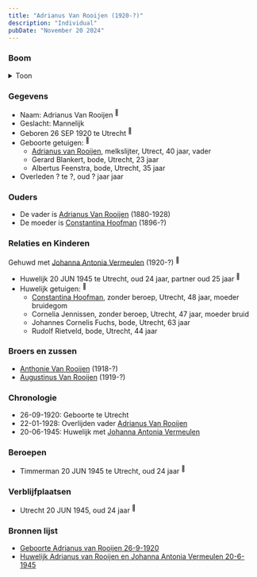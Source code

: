 ```yaml
---
title: "Adrianus Van Rooijen (1920-?)"
description: "Individual"
pubDate: "November 20 2024"
---
```


### Boom
<details><summary>Toon</summary>

![test](https://www.plantuml.com/plantuml/svg/dPF1JkCm443l_eeH7FQ4vAHGqgegj5MhfT8kY8MkzbGvoT1uuumhsm5LgF_Eb0RQ0rf5A-MGp7Z6Bs_iQn-K2tLbX2yrhPLJ5QGgArVErfHFhB4EWbFaEOKKHA5pX4oxpE3-7Qjrs425LOhExqC-e4CRDciKHrqpexo7Lm40O-joT0-5paf2xmU3IcaQ3g4Zja9yWxlthRpOLvoCSgSLrHuMYk3UMlqNwGIKXnifPIm1JgUTsSLipBrVdpIQV0k3VghIpJAr8HZi3o7kme_H7uYIHC92KudFY0Jy_5RFw7OVHwM-h8rPAigNcRFUfvOPTprYc8z-GjIB4tWC3hCYC6x3EB748YbeKl3TsgTA7H2ZY15dusbdsla7uZdSJXwOiCUeDLjiGNG5LmU2GVy5yrpJYXDH3B-cTumQTTyfPamX4pWrUbM43HfZNvXaAng1PsVD2j7W7W9D9GSu5LtsH9kXy3hud6chuUnf6UL3RCj__w2Psq8HgnzHiAGLBD1LM9iZf4Is6SB_C7pXdvlC7tT7vVpYqtzNVkb_vwhHtPMY8Jq4n3LIphVp3G00)
</details>

### Gegevens
- Naam: Adrianus Van Rooijen <sup><a href="../s00300/" style="text-decoration:none" title="Geboorte Adrianus van Rooijen 26-9-1920">:link:</a></sup>
- Geslacht: Mannelijk
- Geboren 26 SEP 1920 te Utrecht <sup><a href="../s00300/" style="text-decoration:none" title="Geboorte Adrianus van Rooijen 26-9-1920">:link:</a></sup>
- Geboorte getuigen: <sup><a href="../s00300/" style="text-decoration:none" title="Geboorte Adrianus van Rooijen 26-9-1920">:link:</a></sup>
  - [Adrianus van Rooijen](../i00020/), melkslijter, Utrect, 40 jaar, vader
  - Gerard Blankert, bode, Utrecht, 23 jaar
  - Albertus Feenstra, bode, Utrecht, 35 jaar
- Overleden ? te ?, oud ? jaar jaar 

### Ouders
- De vader is [Adrianus Van Rooijen](../i00020/) (1880-1928)
- De moeder is [Constantina Hoofman](../i00011/) (1896-?)

### Relaties en Kinderen

Gehuwd met [Johanna Antonia Vermeulen](../i00180/) (1920-?) <sup><a href="../s00301/" style="text-decoration:none" title="Huwelijk Adrianus van Rooijen en Johanna Antonia Vermeulen 20-6-1945">:link:</a></sup>
- Huwelijk 20 JUN 1945 te Utrecht, oud 24 jaar, partner oud 25 jaar <sup><a href="../s00301/" style="text-decoration:none" title="Huwelijk Adrianus van Rooijen en Johanna Antonia Vermeulen 20-6-1945">:link:</a></sup>
- Huwelijk getuigen:  <sup><a href="../s00301/" style="text-decoration:none" title="Huwelijk Adrianus van Rooijen en Johanna Antonia Vermeulen 20-6-1945">:link:</a></sup>
  - [Constantina Hoofman](../i00011/), zonder beroep, Utrecht, 48 jaar, moeder bruidegom
  - Cornelia Jennissen, zonder beroep, Utrecht, 47 jaar, moeder bruid
  - Johannes Cornelis Fuchs, bode, Utrecht, 63 jaar
  - Rudolf Rietveld, bode, Utrecht, 44 jaar

### Broers en zussen
- [Anthonie Van Rooijen](../i00181/) (1918-?)
- [Augustinus Van Rooijen](../i00185/) (1919-?)

### Chronologie
- 26-09-1920: Geboorte te Utrecht
- 22-01-1928: Overlijden vader [Adrianus Van Rooijen](../i00020/)
- 20-06-1945: Huwelijk met [Johanna Antonia Vermeulen](../i00180/)

### Beroepen
- Timmerman 20 JUN 1945 te Utrecht, oud 24 jaar <sup><a href="../s00301/" style="text-decoration:none" title="Huwelijk Adrianus van Rooijen en Johanna Antonia Vermeulen 20-6-1945">:link:</a></sup>

### Verblijfplaatsen
- Utrecht  20 JUN 1945, oud 24 jaar  <sup><a href="../s00301/" style="text-decoration:none" title="Huwelijk Adrianus van Rooijen en Johanna Antonia Vermeulen 20-6-1945">:link:</a></sup>

### Bronnen lijst
- [Geboorte Adrianus van Rooijen 26-9-1920](../s00300/)
- [Huwelijk Adrianus van Rooijen en Johanna Antonia Vermeulen 20-6-1945](../s00301/)